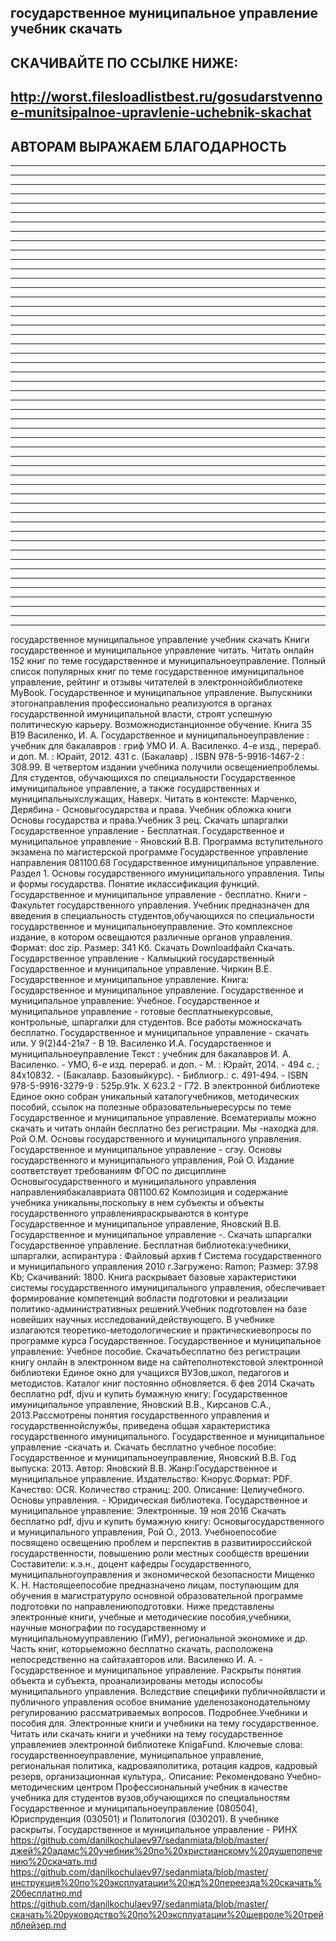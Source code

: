 государственное муниципальное управление учебник скачать
--------------------------------------------------
СКАЧИВАЙТЕ ПО ССЫЛКЕ НИЖЕ:
--------------------------------------------------
http://worst.filesloadlistbest.ru/gosudarstvennoe-munitsipalnoe-upravlenie-uchebnik-skachat
--------------------------------------------------
АВТОРАМ ВЫРАЖАЕМ БЛАГОДАРНОСТЬ
--------------------------------------------------
--------------------------------------------------
--------------------------------------------------
--------------------------------------------------
--------------------------------------------------
--------------------------------------------------
--------------------------------------------------
--------------------------------------------------
--------------------------------------------------
--------------------------------------------------
--------------------------------------------------
--------------------------------------------------
--------------------------------------------------
--------------------------------------------------
--------------------------------------------------
--------------------------------------------------
--------------------------------------------------
--------------------------------------------------
--------------------------------------------------
--------------------------------------------------
--------------------------------------------------
--------------------------------------------------
--------------------------------------------------
--------------------------------------------------
--------------------------------------------------
--------------------------------------------------
--------------------------------------------------
--------------------------------------------------
--------------------------------------------------
--------------------------------------------------
--------------------------------------------------
--------------------------------------------------
--------------------------------------------------
--------------------------------------------------
--------------------------------------------------
--------------------------------------------------
--------------------------------------------------
--------------------------------------------------
--------------------------------------------------
--------------------------------------------------
--------------------------------------------------
--------------------------------------------------
--------------------------------------------------
--------------------------------------------------
--------------------------------------------------
--------------------------------------------------
--------------------------------------------------
--------------------------------------------------
--------------------------------------------------
--------------------------------------------------
--------------------------------------------------
государственное муниципальное управление учебник скачать Книги государственное и муниципальное управление читать. Читать онлайн 152 книг по теме государственное и муниципальноеуправление. Полный список популярных книг по теме государственное имуниципальное управление, рейтинг и отзывы читателей в электроннойбиблиотеке MyBook. Государственное и муниципальное управление. Выпускники этогонаправления профессионально реализуются в органах государственной имуниципальной власти, строят успешную политическую карьеру. Возможнодистанционное обучение. Книга 35 В19 Василенко, И. А. Государственное и муниципальноеуправление : учебник для бакалавров : гриф УМО  И. А. Василенко.  4-е изд., перераб. и доп.  М. : Юрайт, 2012.  431 с.  (Бакалавр) .  ISBN 978-5-9916-1467-2 : 308.99. В четвертом издании учебника получили освещениепроблемы. Для студентов, обучающихся по специальности Государственное имуниципальное управление, а также государственных и муниципальныхслужащих,  Наверх. Читать в контексте: Марченко, Дерябина - Основыгосударства и права. Учебник обложка книги Основы государства и права.Учебник 3 рец. Скачать шпаргалки Государственное управление - Бесплатная. Государственное и муниципальное управление - Яновский В.В. Программа вступительного экзамена по магистерской программе Государственное управление направления 081100.68 Государственное имуниципальное управление. Раздел 1. Основы государственного имуниципального управления. Типы и формы государства. Понятие иклассификация функций. Государственное и муниципальное управление - бесплатно. Книги - Факультет государственного управления. Учебник предназначен для введения в специальность студентов,обучающихся по специальности государственное и муниципальноеуправление. Это комплексное издание, в котором освещаются различные органов управления. Формат: doc  zip. Размер: 341 Кб. Скачать  Downloadфайл Скачать. Государственное управление - Калмыцкий государственный
Государственное и муниципальное управление. Чиркин В.Е. Государственное и муниципальное управление. Книга: Государственное и муниципальное управление. Государственное и муниципальное управление: Учебное. Государственное и муниципальное управление - готовые бесплатныекурсовые, контрольные, шпаргалки для студентов. Все работы можноскачать бесплатно. Государственное и муниципальное управление - скачать или. У 9(2)44-21я7 - В 19. Василенко И.А. Государственное и муниципальноеуправление Текст : учебник для бакалавров  И. А. Василенко. - УМО, 6-е изд. перераб. и доп. - М. : Юрайт, 2014. - 494 с. ; 84х10832. - (Бакалавр. Базовыйкурс). - Библиогр.: с. 491-494. - ISBN 978-5-9916-3279-9 : 525р.91к. Х 623.2 - Г72. В электронной библиотеке Единое окно собран уникальный каталогучебников, методических пособий, ссылок на полезные образовательныересурсы по теме Государственное и муниципальное управление. Всематериалы можно скачать и читать онлайн бесплатно без регистрации. Мы -находка для. Рой О.М. Основы государственного и муниципального управления. Государственное и муниципальное управление - сгэу. Основы государственного и муниципального управления, Рой О. Издание соответствует требованиям ФГОС по дисциплине Основыгосударственного и муниципального управления направлениябакалавриата 081100.62  Композиция и содержание учебника уникальны,поскольку в нем субъекты и объекты государственного управленияраскрываются в контуре
Государственное и муниципальное управление, Яновский В.В. Государственное и муниципальное управление -. Скачать шпаргалки Государственное управление.  Бесплатная библиотека:учебники, шпаргалки, аспирантура : Файловый архив  f Система государственного и муниципального управления 2010 г.Загружено: Ramon; Размер: 37.98 Kb; Скачиваний: 1800. Книга раскрывает базовые характеристики системы государственного имуниципального управления, обеспечивает формирование компетенций вобласти подготовки и реализации политико-административных решений.Учебник подготовлен на базе новейших научных исследований,действующего. В учебнике излагаются теоретико-методологические и практическиевопросы по программе курса Государственное. Государственное и муниципальное управление: Учебное пособие. Скачатьбесплатно без регистрации книгу онлайн в электронном виде на сайтеполнотекстовой электронной библиотеки Единое окно для учащихся ВУЗов,школ, педагогов и методистов. Каталог книг постоянно обновляется. 6 фев 2014  Скачать бесплатно pdf, djvu и купить бумажную книгу: Государственное имуниципальное управление, Яновский В.В., Кирсанов С.А., 2013.Рассмотрены понятия государственного управления и государственнойслужбы, приведена общая характеристика государственного имуниципального. Государственное и муниципальное управление -скачать и. Скачать бесплатно учебное пособие: Государственное и муниципальноеуправление, Яновский В.В. Год выпуска: 2013. Автор: Яновский В.В. Жанр:Государственное и муниципальное управление. Издательство: Кнорус.Формат: PDF. Качество: OCR. Количество страниц: 200. Описание: Целиучебного. Основы управления. - Юридическая библиотека. Государственное и муниципальное управление: Электронные. 19 ноя 2016  Скачать бесплатно pdf, djvu и купить бумажную книгу: Основыгосударственного и муниципального управления, Рой О., 2013. Учебноепособие посвящено освещению проблем и перспектив в развитиироссийской государственности, повышению роли местных сообществ врешении
Составители: к.э.н., доцент кафедры Государственного, муниципальногоуправления и экономической безопасности Мищенко К. Н. Настоящеепособие предназначено лицам, поступающим для обучения в магистратурупо основной образовательной программе подготовки по направлениюподготовки. Ниже представлены электронные книги, учебные и методические пособия,учебники, научные монографии по государственному и муниципальномууправлению (ГиМУ), региональной экономике и др. Часть книг, которыеможно бесплатно скачать, расположена непосредственно на сайтахавторов или. Василенко И. А. - Государственное и муниципальное управление. Раскрыты понятия объекта и субъекта, проанализированы методы испособы муниципального управления. Вследствие специфики публичнойвласти и публичного управления особое внимание уделенозаконодательному регулированию рассматриваемых вопросов. Подробнее.Учебники и пособия для. Электронные книги и учебники на тему государственное. Читать или скачать книги и учебники на тему государственное управлениев электронной библиотеке KnigaFund.  Ключевые слова: государственноеуправление, муниципальное управление, региональная политика, кадроваяполитика, ротация кадров, кадровый резерв, организационная культура,. Описание: Рекомендовано Учебно-методическим центром Профессиональный учебник в качестве учебника для студентов вузов,обучающихся по специальностям Государственное и муниципальноеуправление (080504), Юриспруденция (030501) и Политология (030201). В учебнике раскрыты. Государственное и муниципальное управление - РИНХ
https://github.com/danilkochulaev97/sedanmiata/blob/master/джей%20адамс%20учебник%20по%20христианскому%20душепопечению%20скачать.md
https://github.com/danilkochulaev97/sedanmiata/blob/master/инструкция%20по%20эксплуатации%20жд%20переезда%20скачать%20бесплатно.md
https://github.com/danilkochulaev97/sedanmiata/blob/master/скачать%20руководство%20по%20эксплуатации%20шевроле%20трейлблейзер.md